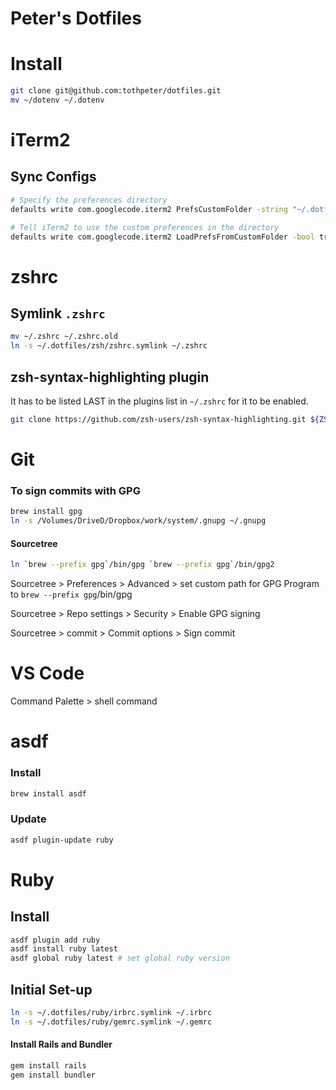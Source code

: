 # Peter's Dotfiles

Install
=======

```bash
git clone git@github.com:tothpeter/dotfiles.git
mv ~/dotenv ~/.dotenv
```

iTerm2
======

## Sync Configs

```bash
# Specify the preferences directory
defaults write com.googlecode.iterm2 PrefsCustomFolder -string "~/.dotfiles/iTerm/settings"

# Tell iTerm2 to use the custom preferences in the directory
defaults write com.googlecode.iterm2 LoadPrefsFromCustomFolder -bool true
```

zshrc
=====

## Symlink `.zshrc`

```bash
mv ~/.zshrc ~/.zshrc.old
ln -s ~/.dotfiles/zsh/zshrc.symlink ~/.zshrc
```

## zsh-syntax-highlighting plugin

It has to be listed LAST in the plugins list in `~/.zshrc` for it to be enabled.

```bash
git clone https://github.com/zsh-users/zsh-syntax-highlighting.git ${ZSH_CUSTOM:-~/.oh-my-zsh/custom}/plugins/zsh-syntax-highlighting
```

Git
===

### To sign commits with GPG

```bash
brew install gpg
ln -s /Volumes/DriveD/Dropbox/work/system/.gnupg ~/.gnupg
```

#### Sourcetree

```bash
ln `brew --prefix gpg`/bin/gpg `brew --prefix gpg`/bin/gpg2
```

Sourcetree > Preferences > Advanced > set custom path for GPG Program to `brew --prefix gpg`/bin/gpg

Sourcetree > Repo settings > Security > Enable GPG signing

Sourcetree > commit > Commit options > Sign commit

VS Code
=======

Command Palette > shell command

asdf
====

### Install

```bash
brew install asdf
```

### Update

```bash
asdf plugin-update ruby
```

Ruby
====

## Install

```bash
asdf plugin add ruby
asdf install ruby latest
asdf global ruby latest # set global ruby version
```

## Initial Set-up

```bash
ln -s ~/.dotfiles/ruby/irbrc.symlink ~/.irbrc
ln -s ~/.dotfiles/ruby/gemrc.symlink ~/.gemrc
```

#### Install Rails and Bundler

```bash
gem install rails
gem install bundler
```
